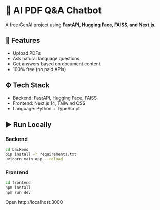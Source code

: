 # 📄 AI PDF Q&A Chatbot

A free GenAI project using **FastAPI, Hugging Face, FAISS, and Next.js**.

## 🚀 Features
- Upload PDFs
- Ask natural language questions
- Get answers based on document content
- 100% free (no paid APIs)

## ⚙️ Tech Stack
- Backend: FastAPI, Hugging Face, FAISS
- Frontend: Next.js 14, Tailwind CSS
- Language: Python + TypeScript

## ▶️ Run Locally

### Backend
```bash
cd backend
pip install -r requirements.txt
uvicorn main:app --reload
```

### Frontend
```bash
cd frontend
npm install
npm run dev
```

Open http://localhost:3000

